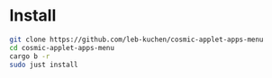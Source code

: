 
# Install 
```sh
git clone https://github.com/leb-kuchen/cosmic-applet-apps-menu
cd cosmic-applet-apps-menu
cargo b -r
sudo just install
```
